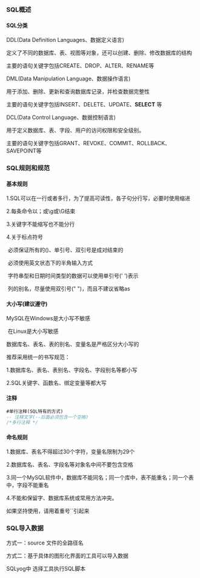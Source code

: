 ### SQL概述

#### SQL分类

DDL(Data Definition Languages、数据定义语言)

定义了不同的数据库、表、视图等对象，还可以创建、删除、修改数据库的结构

主要的语句关键字包括CREATE、DROP、ALTER、RENAME等



DML(Data Manipulation Language、数据操作语言)

用于添加、删除、更新和查询数据库记录，并检查数据完整性

主要的语句关键字包括INSERT、DELETE、UPDATE、**SELECT** 等



DCL(Data Control Language、数据控制语言)

用于定义数据库、表、字段、用户的访问权限和安全级别。

主要的语句关键字包括GRANT、REVOKE、COMMIT、ROLLBACK、SAVEPOINT等



### SQL规则和规范

#### 基本规则

1.SQL可以在一行或者多行，为了提高可读性，各子句分行写，必要时使用缩进

2.每条命令以；或\g或\G结束

3.关键字不能缩写也不能分行

4.关于标点符号

​	必须保证所有的()、单引号、双引号是成对结束的

​	必须使用英文状态下的半角输入方式

​	字符串型和日期时间类型的数据可以使用单引号(' ')表示

​	列的别名，尽量使用双引号(" ")，而且不建议省略as



#### 大小写(建议遵守)

MySQL在Windows是大小写不敏感

​			在Linux是大小写敏感

数据库名、表名、表的别名、变量名是严格区分大小写的



推荐采用统一的书写规范：

1.数据库名、表名、表别名、字段名、字段别名等都小写

2.SQL关键字、函数名、绑定变量等都大写



#### 注释

```sql
#单行注释(SQL特有的方式)
-- 注释文字(--后面必须包含一个空格)
/*多行注释 */
```



#### 命名规则

1.数据库、表名不得超过30个字符，变量名限制为29个

2.数据库名、表名、字段名等对象名中间不要包含空格

3.同一个MySQL软件中，数据库不能同名；同一个库中，表不能重名；同一个表中，字段不能重名

4.不能和保留字、数据库系统或常用方法冲突。

如果坚持使用，请用着重号``引起来



### SQL导入数据

方式一：source 文件的全路径名

方式二：基于具体的图形化界面的工具可以导入数据

SQLyog中 选择工具执行SQL脚本